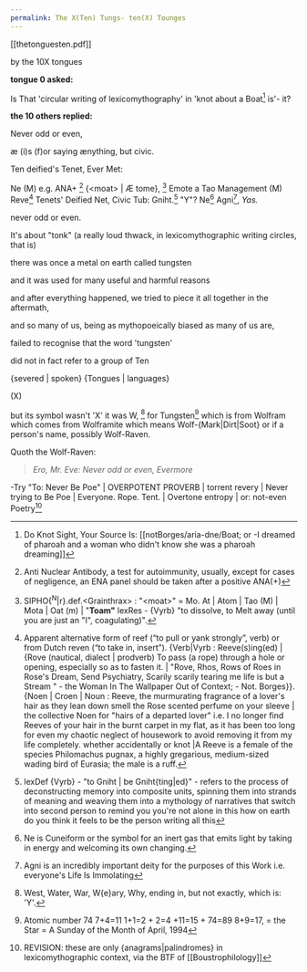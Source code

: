 ```yaml
---
permalink: The X(Ten) Tungs- ten(X) Tounges
---
```

[[thetonguesten.pdf]]





by the 10X tongues 



**tongue 0 asked:**



Is That 'circular writing of lexicomythography' in 'knot about a Boat[^Boat] is'- it?




**the 10 others replied:**



Never odd or even, 

æ (i)s (f)or saying ænything, but civic. 

Ten deified's Tenet, Ever Met: 

Ne (M)
	e.g. ANA+ [^ANA]
	{\<moat> | Æ tome}, [^sipho]
Emote 
a Tao 
	Management (M) 
	Reve[^reve]
Tenets' Deified Net, 
	Civic Tub: Gniht.[^Gniht]
	"Y"?
	Ne[^Ne] Agni[^agni], *Yas.* 

never odd or even.



It's about "tonk" (a really loud thwack, in lexicomythographic writing circles, that is)

















there was once a metal on earth called tungsten

and it was used for many useful and harmful reasons 

and after everything happened, we tried to piece it all together in the aftermath, 

and so many of us, being as mythopoeically biased as many of us are, 

failed to recognise that the word 'tungsten'

did not in fact refer to a group of Ten 

{severed | spoken} {Tongues | languages} 

(X)



but its symbol wasn't 'X' it was W, [^Wa] for Tungsten[^W] which is from Wolfram which comes from Wolframite which means Wolf-{Mark|Dirt|Soot} or if a person's name, possibly Wolf-Raven.

Quoth the Wolf-Raven:
> *Ero, Mr. Eve:*
> *Never odd or even, Evermore* 

-Try "To: Never Be Poe" | OVERPOTENT PROVERB | torrent revery | Never trying to Be Poe | Everyone. Rope. Tent. | Overtone entropy | or: not-even Poetry[^rev]










[^W]: Atomic number 74 7+4=11 1+1=2 + 2=4 +11=15 + 74=89  8+9=17, = the Star = A Sunday of the Month of April, 1994

[^Wa]: West, Water, War, W{e}ary, Why, ending in, but not exactly, which is: 'Y'.

[^Gniht]:lexDef {Vyrb} - "to Gniht | be Gniht{ting|ed}" - refers to the process of deconstructing memory into composite units, spinning them into strands of meaning and weaving them into a mythology of narratives that switch into second person to remind you you're not alone in this how on earth do you think it feels to be the person writing all this[^wonderful]

[^wonderful]:pre-lexDefiant *{prodverb}* "it's quite wonderful here in the Underworld actually, Alice." - Not Borges





[^sipho]: SIPHO{<sup>N</sup>|r}.def.\<Grainthrax> : "\<moat>" = Mo. At[^at] | Atom | Tao (M)[^tao] | Mota[^mota] | Oat (m)[^m] | "**Toam"** lexRes - {Vyrb}  "to dissolve, to Melt away (until you are just an "I", coagulating)". 

[^mota]: Old Norse **mǿta** - "to meet" | Gothic **mōta**  1. Romanization of 𐌼𐍉𐍄𐌰 - "tax, tribute, customs" | spanish "mota" - "mote; a [^at]speck of dust coating the only eye that remains of you"

[^tao]:Tao (Mega {10<sup>6</sup>} | Things Thousand of a Thousand {of the Thing, that's All} | SI units)

[^m]:Oat (mili {10<sup>-3</sup>}| the Thousandth of a Thing {All that's of All Things} |SI units)

[^at]:lexTrans {Prodverb} "Mo. At" - *"Maestro e⧖ists (a speck of dust coating the only eye that remains of you)"*

[^reef]: Reef like reefer! like the american slang mootah which is for marijuana and Mota[^mota]

[^agni]: Agni is an incredibly important deity for the purposes of this Work i.e. everyone's Life Is Immolating 

[^reve]: Apparent alternative form of reef[^reef] (“to pull or yank strongly”, verb) or from Dutch reven (“to take in, insert”). {Verb|Vyrb : Reeve(s)ing(ed) | {Rove (nautical, dialect | prodverb) To pass (a rope) through a hole or opening, especially so as to fasten it. | "Rove, Rhos, Rows of Roes in Rose's Dream, Send Psychiatry, Scarily scarily tearing me life is but a Stream " - the Woman In The Wallpaper Out of Context; - Not. Borges}}. {Noen | Croen | Noun : Reeve, the murmurating fragrance of a lover's hair as they lean down smell the Rose scented perfume on your sleeve | the collective Noen for "hairs of a departed lover" i.e. I no longer find Reeves of your hair in the burnt carpet in my flat, as it has been too long for even my chaotic neglect of housework to avoid removing it from my life completely. whether accidentally or knot |A Reeve is a female of the species Philomachus pugnax,[^pug] a highly gregarious, medium-sized wading bird of Eurasia; the male is a ruff. 

[^pug]:Greek word philomakhos – pugnacious, martial drived from philos-loving; makhomai- to fight. Pugnax : Latin word for “fond of fighting” derived from pugnare –to fight. But that means Philo which means loving or lover and makhomai means fighting or fighter and together they make the name of the genus of a bird; and this same bird is of a species named after the word that means to Fight? So Philomachus pugnax means Lover, Fighting the Idea of Fighting, Itself? Or Lover, Fighting Itself. Or, just-           Lover: fighting, fighting--

[^Ne]: Ne is Cuneiform[^c] or the symbol for an inert gas that emits light by taking in energy and welcoming its own changing. 

[^c]:Cuneiform is an ancient writing system or the bones in the foot 

[^ANA]: Anti Nuclear Antibody, a test for autoimmunity, usually, except for cases of negligence, an ENA panel should be taken after a positive ANA(+)
[^Boat]: Do Knot Sight, Your Source Is: [[notBorges/aria-dne/Boat; or -I dreamed of pharoah and a woman who didn't know she was a pharoah dreaming]]
[^rev]: REVISION: these are only {anagrams|palindromes} in lexicomythographic context, via the BTF of [[Boustrophilology]] 